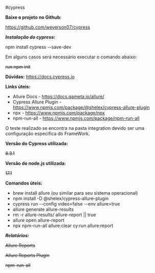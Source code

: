 #cypress

**Baixe o projeto no Github:**

https://github.com/weverson07/cypress

***Instalação do cypress:***

npm install cypress --save-dev

Em alguns casos será necessário executar o comando abaixo:

~~run npm init~~

**Dúvidas:**
https://docs.cypress.io

**Links úteis:**
- Allure Docs - https://docs.qameta.io/allure/
- Cypress Allure Plugin - https://www.npmjs.com/package/@shelex/cypress-allure-plugin
- npx - https://www.npmjs.com/package/npx
- npm-run-all - https://www.npmjs.com/package/npm-run-all

O teste realizado se encontra na pasta integration devido ser uma configuração especifica do FrameWork.

**Versâo do Cypress utilizada:**

~~8.3.1~~

**Versâo do node.js utilizada:**

~~17.1~~

**Comandos úteis:**
- brew install allure (ou similar para seu sistema operacional)
- npm install -D @shelex/cypress-allure-plugin
- cypress run --config video=false --env allure=true
- allure generate allure-results
- rm -r allure-results/ allure-report || true
- allure open allure-report
- npx npm-run-all allure:clear cy:run allure:report

***Relatórios:***

~~Allure Reports~~

~~Allure Reports Plugin~~

~~npm-run-all~~
